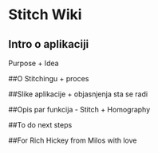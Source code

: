 # Stitch Wiki

## Intro o aplikaciji
Purpose + Idea

##O Stitchingu + proces

##Slike aplikacije + objasnjenja sta se radi


##Opis par funkcija - Stitch + Homography



##To do next steps


##For Rich Hickey from Milos with love
